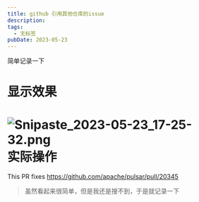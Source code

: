 ```yaml
---
title: github 引用其他仓库的issue
description: 
tags:
  - 无标签
pubDate: 2023-05-23
---
```



简单记录一下



<!-- more -->



# 显示效果



# ![Snipaste_2023-05-23_17-25-32.png](http://shyblog.world/upload/Snipaste_2023-05-23_17-25-32.png)实际操作



This PR fixes https://github.com/apache/pulsar/pull/20345



> 虽然看起来很简单，但是我还是搜不到，于是就记录一下
